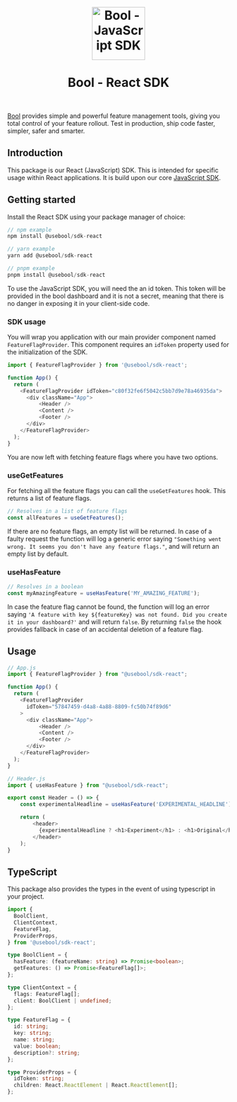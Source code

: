 <h1 align="center">
<br />
<img src="https://avatars.githubusercontent.com/u/79407572?s=200&v=4" alt="Bool - JavaScript SDK" width="120">
<br />
<br />
Bool - React SDK
</h1>
<br />

[Bool](https://usebool.com/) provides simple and powerful feature management tools, giving you total control of your feature rollout. Test in production, ship code faster, simpler, safer and smarter.

## Introduction

This package is our React (JavaScript) SDK. This is intended for specific usage within React applications. It is build upon our core [JavaScript SDK](https://github.com/BoolOfficial/sdk-js).

## Getting started

Install the React SDK using your package manager of choice:

```js
// npm example
npm install @usebool/sdk-react

// yarn example
yarn add @usebool/sdk-react

// pnpm example
pnpm install @usebool/sdk-react
```

To use the JavaScript SDK, you will need the an id token. This token will be provided in the bool dashboard and it is not a secret, meaning that there is no danger in exposing it in your client-side code.

### SDK usage

You will wrap you application with our main provider component named `FeatureFlagProvider`. This component requires an `idToken` property used for the initialization of the SDK.

```js
import { FeatureFlagProvider } from '@usebool/sdk-react';

function App() {
  return (
    <FeatureFlagProvider idToken="c80f32fe6f5042c5bb7d9e78a46935da">
      <div className="App">
          <Header />
          <Content />
          <Footer />
      </div>
    </FeatureFlagProvider>
  );
}
```

You are now left with fetching feature flags where you have two options.

### useGetFeatures

For fetching all the feature flags you can call the `useGetFeatures` hook. This returns a list of feature flags.

```js
// Resolves in a list of feature flags
const allFeatures = useGetFeatures();
```

If there are no feature flags, an empty list will be returned.
In case of a faulty request the function will log a generic error saying `"Something went wrong. It seems you don't have any feature flags."`, and will return an empty list by default.

### useHasFeature

```js
// Resolves in a boolean
const myAmazingFeature = useHasFeature('MY_AMAZING_FEATURE');
```

In case the feature flag cannot be found, the function will log an error saying `'A feature with key ${featureKey} was not found. Did you create it in your dashboard?'` and will return `false`. By returning `false` the hook provides fallback in case of an accidental deletion of a feature flag.

## Usage

```js
// App.js
import { FeatureFlagProvider } from "@usebool/sdk-react";

function App() {
  return (
    <FeatureFlagProvider 
      idToken="57847459-d4a8-4a88-8809-fc50b74f89d6"
    >
      <div className="App">
          <Header />
          <Content />
          <Footer />
      </div>
    </FeatureFlagProvider>
  );
}

// Header.js
import { useHasFeature } from "@usebool/sdk-react";

export const Header = () => {
    const experimentalHeadline = useHasFeature('EXPERIMENTAL_HEADLINE');

    return (
        <header>
          {experimentalHeadline ? <h1>Experiment</h1> : <h1>Original</h1>}
        </header>
    );
}
```

## TypeScript

This package also provides the types in the event of using typescript in your project.

```ts
import {
  BoolClient,
  ClientContext,
  FeatureFlag,
  ProviderProps,
} from '@usebool/sdk-react';

type BoolClient = {
  hasFeature: (featureName: string) => Promise<boolean>;
  getFeatures: () => Promise<FeatureFlag[]>;
};

type ClientContext = {
  flags: FeatureFlag[];
  client: BoolClient | undefined;
};

type FeatureFlag = {
  id: string;
  key: string;
  name: string;
  value: boolean;
  description?: string;
};

type ProviderProps = {
  idToken: string;
  children: React.ReactElement | React.ReactElement[];
};
```
